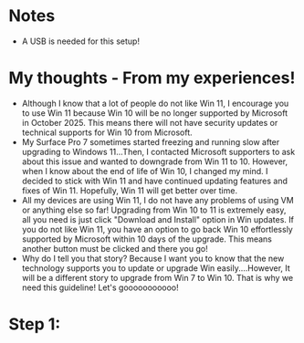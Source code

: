 # Notes
- A USB is needed for this setup!

# My thoughts - From my experiences!
- Although I know that a lot of people do not like Win 11, I encourage you to use Win 11 because Win 10 will be no longer supported by Microsoft in October 2025. This means there will not have security updates or technical supports for Win 10 from Microsoft.
- My Surface Pro 7 sometimes started freezing and running slow after upgrading to Windows 11...Then, I contacted Microsoft supporters to ask about this issue and wanted to downgrade from Win 11 to 10. However, when I know about the end of life of Win 10, I changed my mind. I decided to stick with Win 11 and have continued updating features and fixes of Win 11. Hopefully, Win 11 will get better over time.
- All my devices are using Win 11, I do not have any problems of using VM or anything else so far! Upgrading from Win 10 to 11 is extremely easy, all you need is just click "Download and Install" option in Win updates. If you do not like Win 11, you have an option to go back Win 10 effortlessly supported by Microsoft within 10 days of the upgrade. This means another button must be clicked and there you go!
- Why do I tell you that story? Because I want you to know that the new technology supports you to update or upgrade Win easily....However, It will be a different story to upgrade from Win 7 to Win 10. That is why we need this guideline! Let's gooooooooooo!

# Step 1: 
